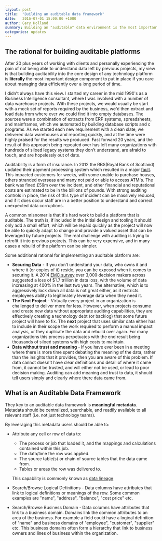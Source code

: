 ```yaml
---
layout: post
title:  "Building an auditable data framework"
date:   2016-07-01 18:00:00 +1000
author: Gary Holland
summary: Building an "auditable" data environment is the most important tenant of an effective information management strategy. 
categories: updates
---
```


## The rational for building auditable platforms

After 20 plus years of working with clients and personally experiencing the pain of not being able to understand data left by previous projects, my view is that building auditability into the core design of any technology platform is **literally** the most important design component to put in place if you care about managing data efficiently over a long period of time.  

I didn't always have this view.  I started my career in the mid 1990's as a Business Intelligence consultant, where I was involved with a number of data warehouse projects.  With these projects, we would usually be start with a mock set of reports required by the business, we'd then extract and load data from where ever we could find it into empty databases.  The sources were a combination of extracts from ERP systems, spreadsheets, and mainframes, which we automated by building database scripts and c programs.  As we started each new requirement with a clean slate, we delivered data warehouses and reporting quickly, and at the time were highly praised for the results we produced.  Fast forward 20 years, and the result of this approach being repeated over has left many organizations with hundreds of siloed legacy systems they don't understand, are afraid to touch, and are hopelessly out of date.  

Auditability is a form of insurance.  In 2012 the RBS(Royal Bank of Scotland) updated their payment processing system which resulted in a major [fault](https://en.wikipedia.org/wiki/2012_RBS_Group_computer_system_problems).  This  impacted customers for weeks, with some unable to purchase houses, others stranded overseas and many not paid or able to access ATM's.  The bank was fined £56m over the incident, and other financial and reputational costs are estimated to be in the billions of pounds.  With strong auditing controls in place, the risk of this type of incident can be massively reduced, and if it does occur staff are in a better position to understand and correct unexpected data corruptions.

A common misnomer is that it's hard work to build a platform that is auditable.  The truth is, if included in the initial design and tooling it should only add a small effort, which will be repaid quickly as the project will now be able to quickly adapt to change and provide a valued asset that can be leveraged by future projects.  The real challenge with auditing is trying to retrofit it into previous projects.  This can be very expensive, and in many cases a rebuild of the platform can be simpler.

Some additional rational for implementing an auditable platform are:

* **Securing Data** - If you don't understand your data, who owns it and where it (or copies of it) reside, you can be exposed when it comes to securing it.  A 2014 [EMC survey](http://www.securityweek.com/downtime-and-data-loss-cost-enterprises-17-trillion-year-emc) over 3,000 decision makers across suggested a loss of $1.7 trillion in data loss, with the volume of data increasing at 400% in the last two years.  The alternative, which is to aggressively lock down all data is not great either, as it restricts employees ability to legitimately leverage data when they need it.
* **The Next Project** - Virtually every project in an organization is challenged to deliver more for less.  However, when projects consume and create new data without appropriate auditing capabilities, they are effectively creating a technology debt (or backlog) that some future project will have to fix.  The **next** project that uses similar data either has to include in their scope the work required to perform a manual impact analysis, or they duplicate the data and rebuild over again.  For many organizations this process perpetuates with the end result being thousands of siloed systems with high costs to maintain.
* **Data without trust and meaning** - If you have ever been in a meeting where there is more time spent debating the meaning of the data, rather than the insights that it provides, then you are aware of this problem.  If data cannot doesn't have clear definitions and detail of where it came from, it cannot be trusted, and will either not be used, or lead to poor decision making.  Auditing can add meaning and trust to data, it should tell users simply and clearly where there data came from.  

## What is an Auditable Data Framework

They key to an auditable data framework is **meaningful metadata**.  Metadata should be centralized, searchable, and readily available to all relevant staff (i.e. not just technology teams).  

By leveraging this metadata users should be able to:
* Attribute any cell or row of data to:
    * The process or job that loaded it, and the mappings and calculations contained within this job.
    * The data/time the row was applied.
    * The source table(s) or chain of source tables that the data came from.
    * Tables or areas the row was delivered to.
    
    This capability is commonly known as [data lineage](https://en.wikipedia.org/wiki/Data_lineage)
* Search/Browse Logical Definitions - Data columns have attributes that link to logical definitions or meanings of the row.  Some common examples are "name", "address", "balance", "cost price" etc.
* Search/Browse Business Domain - Data columns have attributes that link to a business domain.  Domains link the common attributes to an area of the business.  For example a field could have a logical definition of "name" and business domains of "employee", "customer", "supplier" etc.  This business domains often form a hierarchy that link to business owners and lines of business within the organization.


